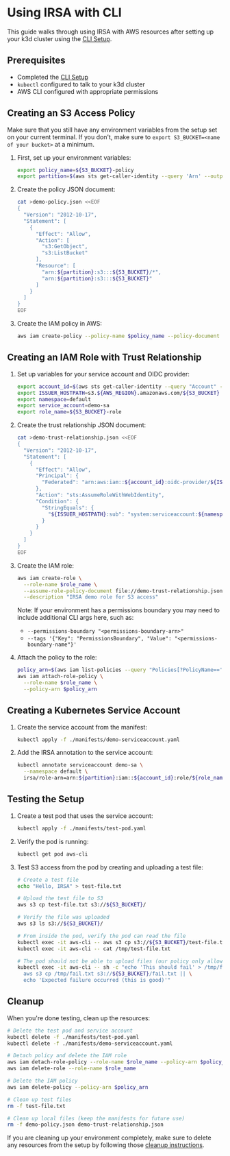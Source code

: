 # Using IRSA with CLI

This guide walks through using IRSA with AWS resources after setting up your k3d cluster using the [CLI Setup](./cli-setup.md).

## Prerequisites

- Completed the [CLI Setup](./cli-setup.md)
- `kubectl` configured to talk to your k3d cluster
- AWS CLI configured with appropriate permissions

## Creating an S3 Access Policy

Make sure that you still have any environment variables from the setup set on your current terminal. If you don't, make sure to `export S3_BUCKET=<name of your bucket>` at a minimum.

1. First, set up your environment variables:
   ```bash
   export policy_name=${S3_BUCKET}-policy
   export partition=$(aws sts get-caller-identity --query 'Arn' --output text | cut -d: -f2)
   ```

2. Create the policy JSON document:
   ```bash
   cat >demo-policy.json <<EOF
   {
     "Version": "2012-10-17",
     "Statement": [
       {
         "Effect": "Allow",
         "Action": [
           "s3:GetObject",
           "s3:ListBucket"
         ],
         "Resource": [
           "arn:${partition}:s3:::${S3_BUCKET}/*",
           "arn:${partition}:s3:::${S3_BUCKET}"
         ]
       }
     ]
   }
   EOF
   ```

3. Create the IAM policy in AWS:
   ```bash
   aws iam create-policy --policy-name $policy_name --policy-document file://demo-policy.json
   ```

## Creating an IAM Role with Trust Relationship

1. Set up variables for your service account and OIDC provider:
   ```bash
   export account_id=$(aws sts get-caller-identity --query "Account" --output text)
   export ISSUER_HOSTPATH=s3.${AWS_REGION}.amazonaws.com/${S3_BUCKET}
   export namespace=default
   export service_account=demo-sa
   export role_name=${S3_BUCKET}-role
   ```

2. Create the trust relationship JSON document:
   ```bash
   cat >demo-trust-relationship.json <<EOF
   {
     "Version": "2012-10-17",
     "Statement": [
       {
         "Effect": "Allow",
         "Principal": {
           "Federated": "arn:aws:iam::${account_id}:oidc-provider/${ISSUER_HOSTPATH}"
         },
         "Action": "sts:AssumeRoleWithWebIdentity",
         "Condition": {
           "StringEquals": {
             "${ISSUER_HOSTPATH}:sub": "system:serviceaccount:${namespace}:${service_account}"
           }
         }
       }
     ]
   }
   EOF
   ```

3. Create the IAM role:
   ```bash
   aws iam create-role \
     --role-name $role_name \
     --assume-role-policy-document file://demo-trust-relationship.json \
     --description "IRSA demo role for S3 access"
   ```

   Note: If your environment has a permissions boundary you may need to include additional CLI args here, such as: 
   - `--permissions-boundary "<permissions-boundary-arn>"`
   - `--tags '{"Key": "PermissionsBoundary", "Value": "<permissions-boundary-name"}'`

4. Attach the policy to the role:
   ```bash
   policy_arn=$(aws iam list-policies --query "Policies[?PolicyName=='${policy_name}'].Arn" --output text)
   aws iam attach-role-policy \
     --role-name $role_name \
     --policy-arn $policy_arn
   ```

## Creating a Kubernetes Service Account

1. Create the service account from the manifest:
   ```bash
   kubectl apply -f ./manifests/demo-serviceaccount.yaml
   ```

2. Add the IRSA annotation to the service account:
   ```bash
   kubectl annotate serviceaccount demo-sa \
     --namespace default \
     irsa/role-arn=arn:${partition}:iam::${account_id}:role/${role_name} --overwrite
   ```

## Testing the Setup

1. Create a test pod that uses the service account:
   ```bash
   kubectl apply -f ./manifests/test-pod.yaml
   ```

2. Verify the pod is running:
   ```bash
   kubectl get pod aws-cli
   ```

3. Test S3 access from the pod by creating and uploading a test file:
   ```bash
   # Create a test file
   echo "Hello, IRSA" > test-file.txt
   
   # Upload the test file to S3
   aws s3 cp test-file.txt s3://${S3_BUCKET}/
   
   # Verify the file was uploaded
   aws s3 ls s3://${S3_BUCKET}/
   
   # From inside the pod, verify the pod can read the file
   kubectl exec -it aws-cli -- aws s3 cp s3://${S3_BUCKET}/test-file.txt /tmp/
   kubectl exec -it aws-cli -- cat /tmp/test-file.txt
   
   # The pod should not be able to upload files (our policy only allows GetObject and ListBucket)
   kubectl exec -it aws-cli -- sh -c "echo 'This should fail' > /tmp/fail.txt && \
     aws s3 cp /tmp/fail.txt s3://${S3_BUCKET}/fail.txt || \
     echo 'Expected failure occurred (this is good)'"
   ```

## Cleanup

When you're done testing, clean up the resources:

```bash
# Delete the test pod and service account
kubectl delete -f ./manifests/test-pod.yaml
kubectl delete -f ./manifests/demo-serviceaccount.yaml

# Detach policy and delete the IAM role
aws iam detach-role-policy --role-name $role_name --policy-arn $policy_arn
aws iam delete-role --role-name $role_name

# Delete the IAM policy
aws iam delete-policy --policy-arn $policy_arn

# Clean up test files
rm -f test-file.txt

# Clean up local files (keep the manifests for future use)
rm -f demo-policy.json demo-trust-relationship.json
```

If you are cleaning up your environment completely, make sure to delete any resources from the setup by following those [cleanup instructions](./cli-setup.md#Cleanup).

